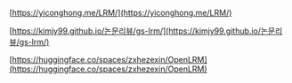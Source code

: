 [https://yiconghong.me/LRM/](https://yiconghong.me/LRM/)

[https://kimjy99.github.io/논문리뷰/gs-lrm/](https://kimjy99.github.io/논문리뷰/gs-lrm/)

[https://huggingface.co/spaces/zxhezexin/OpenLRM](https://huggingface.co/spaces/zxhezexin/OpenLRM)